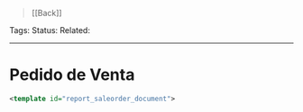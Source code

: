 > [[Back]]

Tags: 
Status: 
Related: 

___

# Pedido de Venta

```xml
<template id="report_saleorder_document">
```
